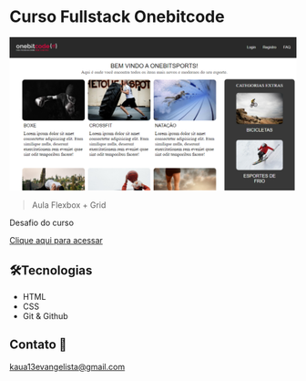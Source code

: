 # Curso Fullstack Onebitcode

![preview](./.github/Preview.png)

> Aula Flexbox + Grid

Desafio do curso

[Clique aqui para acessar](https://kauaevangelista.github.io/Projeto-Onebitsports/)

## 🛠️Tecnologias

- HTML
- CSS
- Git & Github

## Contato 📲

kaua13evangelista@gmail.com
